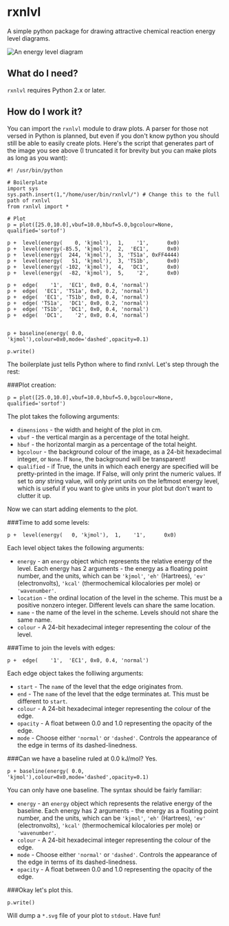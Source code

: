 rxnlvl
======

A simple python package for drawing attractive chemical reaction energy level diagrams.

![An energy level diagram](http://i.imgur.com/VMpnduy.png)

What do I need?
------
`rxnlvl` requires Python 2.x or later.

How do I work it?
------
You can import the `rxnlvl` module to draw plots. A parser for those not versed in Python is planned, but even if you don't know python you should still be able to easily create plots. Here's the script that generates part of the image you see above (I truncated it for brevity but you can make plots as long as you want):

    #! /usr/bin/python
    
    # Boilerplate
    import sys
    sys.path.insert(1,"/home/user/bin/rxnlvl/") # Change this to the full path of rxnlvl
    from rxnlvl import *
    
    # Plot
    p = plot([25.0,10.0],vbuf=10.0,hbuf=5.0,bgcolour=None, qualified='sortof')
    
    p +  level(energy(    0, 'kjmol'),  1,    '1',      0x0) 
    p +  level(energy(-85.5, 'kjmol'),  2,  'EC1',      0x0)
    p +  level(energy(  244, 'kjmol'),  3, 'TS1a', 0xFF4444)
    p +  level(energy(   51, 'kjmol'),  3, 'TS1b',      0x0)
    p +  level(energy( -102, 'kjmol'),  4,  'DC1',      0x0)
    p +  level(energy(  -82, 'kjmol'),  5,    '2',      0x0)
    
    p +  edge(    '1',  'EC1', 0x0, 0.4, 'normal') 
    p +  edge(  'EC1', 'TS1a', 0x0, 0.2, 'normal') 
    p +  edge(  'EC1', 'TS1b', 0x0, 0.4, 'normal') 
    p +  edge( 'TS1a',  'DC1', 0x0, 0.2, 'normal') 
    p +  edge( 'TS1b',  'DC1', 0x0, 0.4, 'normal') 
    p +  edge(  'DC1',    '2', 0x0, 0.4, 'normal')
    
    
    p + baseline(energy( 0.0, 'kjmol'),colour=0x0,mode='dashed',opacity=0.1)
    
    p.write()


The boilerplate just tells Python where to find rxnlvl. Let's step through the rest:

###Plot creation:

    p = plot([25.0,10.0],vbuf=10.0,hbuf=5.0,bgcolour=None, qualified='sortof')
    
The plot takes the following arguments:
- `dimensions` - the width and height of the plot in cm.
- `vbuf` - the vertical margin as a percentage of the total height.
- `hbuf` - the horizontal margin as a percentage of the total height.
- `bgcolour` - the background colour of the image, as a 24-bit hexadecimal integer, or `None`. If `None`, the background will be transparent!
- `qualified` - if True, the units in which each energy are specified will be pretty-printed in the image. If False, will only print the numeric values. If set to *any* string value, will only print units on the leftmost energy level, which is useful if you want to give units in your plot but don't want to clutter it up.

Now we can start adding elements to the plot.

###Time to add some levels:

    p +  level(energy(   0, 'kjmol'),  1,    '1',      0x0)

Each level object takes the following arguments:
- `energy` - an `energy` object which represents the relative energy of the level. Each energy has 2 arguments - the energy as a floating point number, and the units, which can be `'kjmol'`, `'eh'` (Hartrees), `'ev'` (electronvolts), `'kcal'` (thermochemical kilocalories per mole) or `'wavenumber'`.
- `location` - the ordinal location of the level in the scheme. This must be a positive nonzero integer. Different levels can share the same location.
- `name` - the name of the level in the scheme. Levels should not share the same name.
- `colour` - A 24-bit hexadecimal integer representing the colour of the level.

###Time to join the levels with edges:

    p +  edge(    '1',  'EC1', 0x0, 0.4, 'normal')

Each edge object takes the folliwing arguments:
- `start` - The `name` of the level that the edge originates from.
- `end` - The `name` of the level that the edge terminates at. This must be different to `start`.
- `colour` - A 24-bit hexadecimal integer representing the colour of the edge.
- `opacity` - A float between 0.0 and 1.0 representing the opacity of the edge.
- `mode` - Choose either `'normal'` or `'dashed'`. Controls the appearance of the edge in terms of its dashed-linedness.

###Can we have a baseline ruled at 0.0 kJ/mol? Yes.

    p + baseline(energy( 0.0, 'kjmol'),colour=0x0,mode='dashed',opacity=0.1)

You can only have one baseline. The syntax should be fairly familiar:
- `energy` - an `energy` object which represents the relative energy of the baseline. Each energy has 2 arguments - the energy as a floating point number, and the units, which can be `'kjmol'`, `'eh'` (Hartrees), `'ev'` (electronvolts), `'kcal'` (thermochemical kilocalories per mole) or `'wavenumber'`.
- `colour` - A 24-bit hexadecimal integer representing the colour of the edge.
- `mode` - Choose either `'normal'` or `'dashed'`. Controls the appearance of the edge in terms of its dashed-linedness.
- `opacity` - A float between 0.0 and 1.0 representing the opacity of the edge.

###Okay let's plot this.

    p.write()

Will dump a `*.svg` file of your plot to `stdout`. Have fun!
